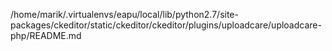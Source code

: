 /home/marik/.virtualenvs/eapu/local/lib/python2.7/site-packages/ckeditor/static/ckeditor/ckeditor/plugins/uploadcare/uploadcare-php/README.md